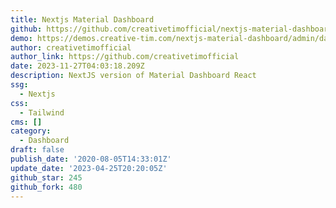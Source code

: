 ```yaml
---
title: Nextjs Material Dashboard
github: https://github.com/creativetimofficial/nextjs-material-dashboard
demo: https://demos.creative-tim.com/nextjs-material-dashboard/admin/dashboard
author: creativetimofficial
author_link: https://github.com/creativetimofficial
date: 2023-11-27T04:03:18.209Z
description: NextJS version of Material Dashboard React
ssg:
  - Nextjs
css:
  - Tailwind
cms: []
category:
  - Dashboard
draft: false
publish_date: '2020-08-05T14:33:01Z'
update_date: '2023-04-25T20:20:05Z'
github_star: 245
github_fork: 480
---
```

